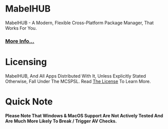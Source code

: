 # MabelHUB
MabelHUB - A Modern, Flexible Cross-Platform Package Manager, That Works For You.
### [More Info...](https://www.mabelisyt.co/MabelHUB)

# Licensing
MabelHUB, And All Apps Distributed With It, Unless Explicitly Stated Otherwise, Fall Under The MCSPSL. Read <a href="https://github.com/MabelMedia-LLC/MCSPSL">The License</a> To Learn More.

# Quick Note
**Please Note That Windows & MacOS Support Are Not Actively Tested And Are Much More Likely To Break / Trigger AV Checks.**
